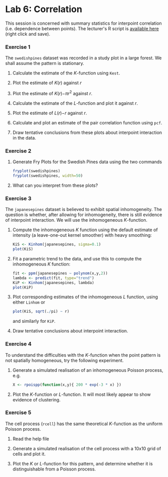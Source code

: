 Lab 6: Correlation
================

This session is concerned with summary statistics for interpoint correlation (i.e. dependence between points).
The lecturer's R script is [available here](https://raw.githubusercontent.com/spatstat/testWorkshop/master/Scripts/script06.R) (right click and save).

### Exercise 1

The `swedishpines` dataset was recorded in a study plot in a large forest. We shall assume the pattern is stationary.

1.  Calculate the estimate of the *K*-function using `Kest`.

2.  Plot the estimate of *K*(*r*) against *r*

3.  Plot the estimate of *K*(*r*)−*π*​*r*<sup>2</sup> against *r*.

4.  Calculate the estimate of the *L*-function and plot it against *r*.

5.  Plot the estimate of *L*(*r*)−*r* against *r*.

6.  Calculate and plot an estimate of the pair correlation function using `pcf`.

7.  Draw tentative conclusions from these plots about interpoint interaction in the data.

### Exercise 2

1.  Generate Fry Plots for the Swedish Pines data using the two commands

    ``` r
    fryplot(swedishpines)
    fryplot(swedishpines, width=50)
    ```

2.  What can you interpret from these plots?

### Exercise 3

The `japanesepines` dataset is believed to exhibit spatial inhomogeneity. The question is whether, after allowing for inhomogeneity, there is still evidence of interpoint interaction. We will use the inhomogeneous *K*-function.

1.  Compute the inhomogeneous *K* function using the default estimate of intensity (a leave-one-out kernel smoother) with heavy smoothing:

    ``` r
    KiS <- Kinhom(japanesepines, sigma=0.1)
    plot(KiS)
    ```

2.  Fit a parametric trend to the data, and use this to compute the inhomogeneous *K* function:

    ``` r
    fit <- ppm(japanesepines ~ polynom(x,y,2))
    lambda <- predict(fit, type="trend")
    KiP <- Kinhom(japanesepines, lambda)
    plot(KiP)
    ```

3.  Plot corresponding estimates of the inhomogeneous *L* function, using either `Linhom` or

    ``` r
    plot(KiS, sqrt(./pi) ~ r)
    ```

    and similarly for `KiP`.

4.  Draw tentative conclusions about interpoint interaction.

### Exercise 4

To understand the difficulties with the *K*-function when the point pattern is not spatially homogeneous, try the following experiment.

1.  Generate a simulated realisation of an inhomogeneous Poisson process, e.g.

    ``` r
    X <- rpoispp(function(x,y){ 200 * exp(-3 * x) })
    ```

2.  Plot the *K*-function or *L*-function. It will most likely appear to show evidence of clustering.

### Exercise 5

The cell process (`rcell`) has the same theoretical *K*-function as the uniform Poisson process.

1.  Read the help file

2.  Generate a simulated realisation of the cell process with a 10x10 grid of cells and plot it.

3.  Plot the *K* or *L*-function for this pattern, and determine whether it is distinguishable from a Poisson process.
